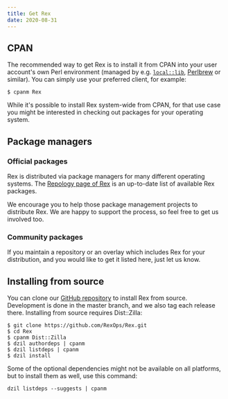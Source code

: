 ```yaml
---
title: Get Rex
date: 2020-08-31
---
```


## CPAN

The recommended way to get Rex is to install it from CPAN into your user account's own Perl environment (managed by e.g. [`local::lib`](https://metacpan.org/pod/local::lib), [Perlbrew](https://perlbrew.pl/) or similar). You can simply use your preferred client, for example:

    $ cpanm Rex

While it's possible to install Rex system-wide from CPAN, for that use case you might be interested in checking out packages for your operating system.

## Package managers

### Official packages

Rex is distributed via package managers for many different operating systems. The [Repology page of Rex](https://repology.org/project/rex/versions) is an up-to-date list of available Rex packages.

We encourage you to help those package management projects to distribute Rex. We are happy to support the process, so feel free to get us involved too.

### Community packages

If you maintain a repository or an overlay which includes Rex for your distribution, and you would like to get it listed here, just let us know.

## Installing from source

You can clone our [GitHub repository](https://github.com/RexOps/Rex.git) to install Rex from source. Development is done in the master branch, and we also tag each release there. Installing from source requires Dist::Zilla:

    $ git clone https://github.com/RexOps/Rex.git
    $ cd Rex
    $ cpanm Dist::Zilla
    $ dzil authordeps | cpanm
    $ dzil listdeps | cpanm
    $ dzil install

Some of the optional dependencies might not be available on all platforms, but to install them as well, use this command:

    dzil listdeps --suggests | cpanm
